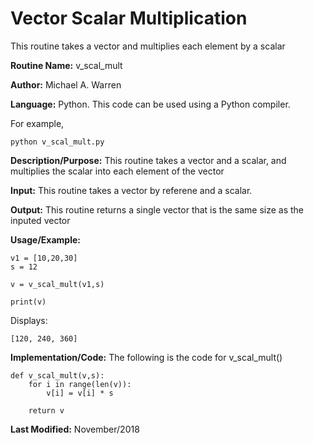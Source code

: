 # Vector Scalar Multiplication 
This routine takes a vector and multiplies each element by a scalar

**Routine Name:**           v_scal_mult

**Author:** Michael A. Warren

**Language:** Python. This code can be used using a Python compiler.

For example,

    python v_scal_mult.py

**Description/Purpose:** This routine takes a vector and a scalar, and multiplies the scalar into each element of the vector

**Input:** This routine takes a vector by referene and a scalar.

**Output:** This routine returns a single vector that is the same size as the inputed vector

**Usage/Example:**

	v1 = [10,20,30]
	s = 12

	v = v_scal_mult(v1,s)
	
	print(v)

Displays:

	[120, 240, 360]

**Implementation/Code:** The following is the code for v_scal_mult()

	def v_scal_mult(v,s):
	    for i in range(len(v)):
	        v[i] = v[i] * s

	    return v

**Last Modified:** November/2018
